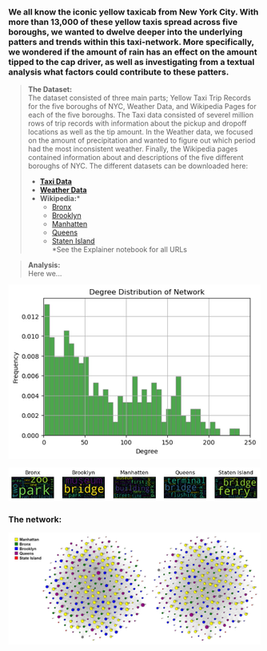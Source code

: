 ### We all know the iconic yellow taxicab from New York City. With more than 13,000 of these yellow taxis spread across five boroughs, we wanted to dwelve deeper into the underlying patters and trends within this taxi-network. More specifically, we wondered if the amount of rain has an effect on the amount tipped to the cap driver, as well as investigating from a textual analysis what factors could contribute to these patters.

> **The Dataset:**  
> The dataset consisted of three main parts; Yellow Taxi Trip Records for the five boroughs of NYC, Weather Data, and Wikipedia Pages for each of the five boroughs. The Taxi data consisted of severel million rows of trip records with information about the pickup and dropoff locations as well as the tip amount. In the Weather data, we focused on the amount of precipitation and wanted to figure out which period had the most inconsistent weather. Finally, the Wikipedia pages contained information about and descriptions of the five different boroughs of NYC.
> The different datasets can be downloaded here:  
> - [**Taxi Data**](https://www.nyc.gov/site/tlc/about/tlc-trip-record-data.page)  
> - [**Weather Data**](https://www.wunderground.com/history/daily/us/ny/new-york-city/KLGA/date)  
> - **Wikipedia:***
>   - [Bronx](https://en.wikipedia.org/wiki/The_Bronx)
>   - [Brooklyn](https://en.wikipedia.org/wiki/Brooklyn)
>   - [Manhatten](https://en.wikipedia.org/wiki/Manhattan)
>   - [Queens](https://en.wikipedia.org/wiki/Queens)
>   - [Staten Island](https://en.wikipedia.org/wiki/Staten_Island)  
>   *See the Explainer notebook for all URLs

> **Analysis:**  
> Here we...



![Histogram](docs/assets/Histogram.png)

![Picture test](docs/assets/Wordclouds.png)

### The network:  
![Something](docs/assets/combined_network.jpg)
